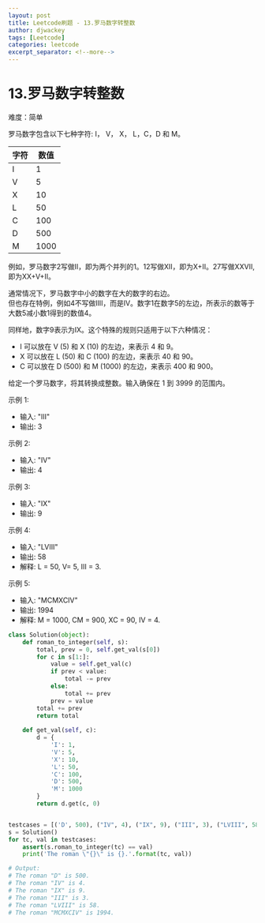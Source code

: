 ```yaml
---
layout: post
title: Leetcode刷题 - 13.罗马数字转整数
author: djwackey
tags: [Leetcode]
categories: leetcode
excerpt_separator: <!--more-->
---
```


# 13.罗马数字转整数

难度：简单

罗马数字包含以下七种字符: I， V， X， L，C，D 和 M。

| 字符 | 数值 |
| -    | -    |
| I    | 1    |
| V    | 5    |
| X    | 10   |
| L    | 50   |
| C    | 100  |
| D    | 500  |
| M    | 1000 |

例如，罗马数字2写做II，即为两个并列的1。12写做XII，即为X+II。27写做XXVII, 即为XX+V+II。<br>

通常情况下，罗马数字中小的数字在大的数字的右边。<br>
但也存在特例，例如4不写做IIII，而是IV。数字1在数字5的左边，所表示的数等于大数5减小数1得到的数值4。
<!--more-->
同样地，数字9表示为IX。这个特殊的规则只适用于以下六种情况：

   - I 可以放在 V (5) 和 X (10) 的左边，来表示 4 和 9。
   - X 可以放在 L (50) 和 C (100) 的左边，来表示 40 和 90。
   - C 可以放在 D (500) 和 M (1000) 的左边，来表示 400 和 900。

给定一个罗马数字，将其转换成整数。输入确保在 1 到 3999 的范围内。

示例 1:

   - 输入: "III"
   - 输出: 3

示例 2:

   - 输入: "IV"
   - 输出: 4

示例 3:

   - 输入: "IX"
   - 输出: 9

示例 4:

   - 输入: "LVIII"
   - 输出: 58
   - 解释: L = 50, V= 5, III = 3.

示例 5:

   - 输入: "MCMXCIV"
   - 输出: 1994
   - 解释: M = 1000, CM = 900, XC = 90, IV = 4.

```python
class Solution(object):
    def roman_to_integer(self, s):
        total, prev = 0, self.get_val(s[0])
        for c in s[1:]:
            value = self.get_val(c)
            if prev < value:
                total -= prev
            else:
                total += prev
            prev = value
        total += prev
        return total
    
    def get_val(self, c):
        d = {
            'I': 1,
            'V': 5,
            'X': 10,
            'L': 50,
            'C': 100,
            'D': 500,
            'M': 1000
        }
        return d.get(c, 0)


testcases = [('D', 500), ("IV", 4), ("IX", 9), ("III", 3), ("LVIII", 58), ("MCMXCIV", 1994)]
s = Solution()
for tc, val in testcases:
    assert(s.roman_to_integer(tc) == val)
    print('The roman \"{}\" is {}.'.format(tc, val))

# Output:
# The roman "D" is 500.
# The roman "IV" is 4.
# The roman "IX" is 9.
# The roman "III" is 3.
# The roman "LVIII" is 58.
# The roman "MCMXCIV" is 1994.
```
